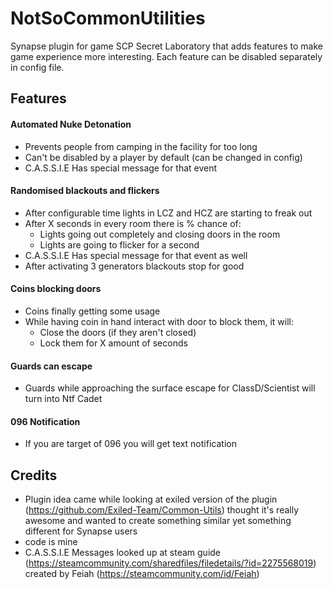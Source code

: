# NotSoCommonUtilities
Synapse plugin for game SCP Secret Laboratory that adds features to make game experience more interesting. Each feature can be disabled separately in config file.

## Features

#### Automated Nuke Detonation
- Prevents people from camping in the facility for too long
- Can't be disabled by a player by default (can be changed in config)
- C.A.S.S.I.E Has special message for that event

#### Randomised blackouts and flickers
- After configurable time lights in LCZ and HCZ are starting to freak out
- After X seconds in every room there is % chance of:
  - Lights going out completely and closing doors in the room
  - Lights are going to flicker for a second
- C.A.S.S.I.E Has special message for that event as well
- After activating 3 generators blackouts stop for good

#### Coins blocking doors
- Coins finally getting some usage
- While having coin in hand interact with door to block them, it will:
  - Close the doors (if they aren't closed)
  - Lock them for X amount of seconds 
  
#### Guards can escape
- Guards while approaching the surface escape for ClassD/Scientist will turn into Ntf Cadet

#### 096 Notification
- If you are target of 096 you will get text notification


## Credits
- Plugin idea came while looking at exiled version of the plugin (https://github.com/Exiled-Team/Common-Utils) thought it's really awesome and wanted to create something similar yet something different for Synapse users
- code is mine
- C.A.S.S.I.E Messages looked up at steam guide (https://steamcommunity.com/sharedfiles/filedetails/?id=2275568019) created by Feiah (https://steamcommunity.com/id/Feiah)

